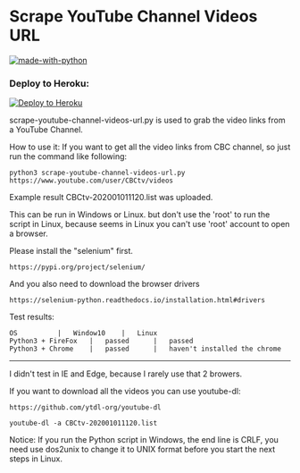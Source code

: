 # Scrape YouTube Channel Videos URL
[![made-with-python](https://img.shields.io/badge/Made%20with-Python-1f425f.svg)](https://www.python.org/)

### Deploy to Heroku:
<p align="left"><a href="https://heroku.com/deploy"> <img src="https://www.herokucdn.com/deploy/button.svg" alt="Deploy to Heroku" /></a></p>


scrape-youtube-channel-videos-url.py is used to grab the video links from a YouTube Channel.

How to use it:
If you want to get all the video links from CBC channel, so just run the command like following:

	python3 scrape-youtube-channel-videos-url.py https://www.youtube.com/user/CBCtv/videos
	
Example result CBCtv-202001011120.list was uploaded.

This can be run in Windows or Linux. but don't use the 'root' to run the script in Linux, because seems in Linux you can't use 'root' account to open a browser.

Please install the "selenium" first.
	
	https://pypi.org/project/selenium/

And you also need to download the browser drivers
	
	https://selenium-python.readthedocs.io/installation.html#drivers

Test results:

	OS			|	Window10	|	Linux
	Python3 + FireFox	|	passed		|	passed
	Python3 + Chrome	|	passed		|	haven't installed the chrome 
------------------------------------------------------------------------

I didn't test in IE and Edge, because I rarely use that 2 browers.

If you want to download all the videos you can use youtube-dl:
	
	https://github.com/ytdl-org/youtube-dl

	youtube-dl -a CBCtv-202001011120.list
	
Notice: If you run the Python script in Windows, the end line is CRLF, you need use dos2unix to change it to UNIX format before you start the next steps in Linux.
